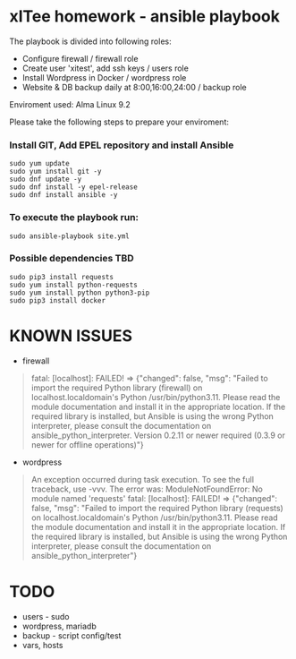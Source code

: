 xITee homework - ansible playbook
================================================================================
The playbook is divided into following roles:

- Configure firewall                                / firewall role
- Create user 'xitest', add ssh keys                / users role
- Install Wordpress in Docker                       / wordpress role  
- Website & DB backup daily at 8:00,16:00,24:00     / backup role

Enviroment used: Alma Linux 9.2

Please take the following steps to prepare your enviroment:
 
### Install GIT, Add EPEL repository and install Ansible
```
sudo yum update
sudo yum install git -y
sudo dnf update -y
sudo dnf install -y epel-release
sudo dnf install ansible -y
```

### To execute the playbook run:
```
sudo ansible-playbook site.yml
```

### Possible dependencies TBD
```
sudo pip3 install requests
sudo yum install python-requests
sudo yum install python python3-pip
sudo pip3 install docker
```

 KNOWN ISSUES
================================================================================
- firewall

>fatal: [localhost]: FAILED! => {"changed": false, "msg": "Failed to import the required Python library (firewall) on localhost.localdomain's Python /usr/bin/python3.11. Please read the module documentation and install it in the appropriate location. If the required library is installed, but Ansible is using the wrong Python interpreter, please consult the documentation on ansible_python_interpreter. Version 0.2.11 or newer required (0.3.9 or newer for offline operations)"}

- wordpress

>An exception occurred during task execution. To see the full traceback, use -vvv. The error was: ModuleNotFoundError: No module named 'requests'
>fatal: [localhost]: FAILED! => {"changed": false, "msg": "Failed to import the required Python library (requests) on localhost.localdomain's Python /usr/bin/python3.11. Please read the module documentation and install it in the appropriate location. If the required library is installed, but Ansible is using the wrong Python interpreter, please consult the documentation on ansible_python_interpreter"}

 TODO 
================================================================================
- users - sudo
- wordpress, mariadb
- backup - script config/test
- vars, hosts